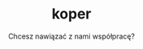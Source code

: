 ---
title: koper
subtitle: Chcesz nawiązać z nami współpracę?
type: footer
email: contact@gmail.com
tel: +48 575 650 750
fb: https://www.facebook.com/Agencja-Koper-111403721371079
ig: https://www.instagram.com/koper_agencja/
in: https://www.linkedin.com/company/koperagencja/?viewAsMember=true
paragraph: Dzięki zaufaniu, którym obdarzyły nas liczne polskie marki, zdecydowaliśmy się na prowadzenie rekrutacji klientów, dla których moglibyśmy realizować działania z  zakresu social media marketingu. Zależy nam na tym, żeby współpraca była partnerska i efektywna. Chcemy mieć pewność, że agencja Koper realnie przyczyni się do wzrostu zasięgów na profilach klienta w mediach społecznościowych. Myślisz, że nasza organizacja może mieć znaczący wpływ na rozwój Twojego przedsiębiorstwa? Wypełnij proszę
form_link: https://docs.google.com/forms/d/1T6vZYvBXY6F2IituapV9mG5VL8pYp1XorQmLMpsqSRc/edit
form_text: poniższy formularz
---